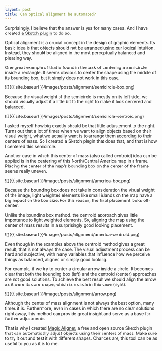 ```yaml
---
layout: post
title: Can optical alignment be automated?
---
```


Surprisingly, I believe that the answer is yes for many cases. And I have created [a Sketch plugin][plugin-repo] to do so.

[plugin-repo]: https://github.com/HugoLis/magic-aligner/

Optical alignment is a crucial concept in the design of graphic elements. Its basic idea is that objects should not be arranged using our logical intuition. Instead, they should be aligned in the most perceptually balanced and pleasing way.

One great example of that is found in the task of centering a semicircle inside a rectangle. It seems obvious to center the shape using the middle of its bounding box, but it simply does not work in this case.

![]({{ site.baseurl }}/images/posts/alignment/semicircle-box.png)

Because the visual weight of the semicircle is mostly on its left side, we should visually adjust it a little bit to the right to make it look centered and balanced.

![]({{ site.baseurl }}/images/posts/alignment/semicircle-centroid.png)

I asked myself how big exactly should be that little adjustement to the right. Turns out that a lot of times when we want to align objects based on their visual weight, what we actually want is to arrange them according to their centers of mass. So I created a Sketch plugin that does that, and that is how I centered this semicircle.



Another case in which this center of mass (also called centroid) idea can be applied is in the centering of this North/Central America map in a frame. Placing the center of the map’s bounding box on the center of the frame seems really uneven.

![]({{ site.baseurl }}/images/posts/alignment/america-box.png)

Because the bounding box does not take in consideration the visual weight of the image, light weighted elements like small islands on the map have a big impact on the box size. For this reason, the final placement looks off-center.

Unlike the bounding box method, the centroid approach gives little importance to light weighted elements. So, aligning the map using the center of mass results in a surprisingly good looking placement.

![]({{ site.baseurl }}/images/posts/alignment/america-centroid.png)

Even though in the examples above the centroid method gives a great result, that is not always the case. The visual adjustment process can be hard and subjective, with many variables that influence how we perceive things as balanced, aligned or simply good looking.

For example, if we try to center a circular arrow inside a circle. It becomes clear that both the bounding box (left) and the centroid (center) approaches are not good solutions. To achieve the best result we should align the arrow as it were its core shape, which is a circle in this case (right).

![]({{ site.baseurl }}/images/posts/alignment/arrow.png)

Although the center of mass alignment is not always the best option, many times it is. Furthermore, even in cases in which there are no clear solutions right away, this method can provide great insight and serve as a base for further adjustments.

That is why I created [Magic Aligner][plugin-repo], a free and open source Sketch plugin that can automatically adjust objects using their centers of mass. Make sure to try it out and test it with different shapes. Chances are, this tool can be as useful to you as it is to me.
